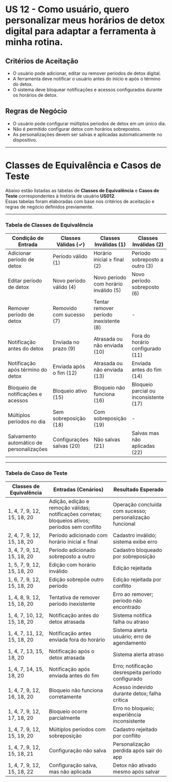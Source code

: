 # US 12 - Como usuário, quero personalizar meus horários de detox digital para adaptar a ferramenta à minha rotina.

## Critérios de Aceitação

- O usuário pode adicionar, editar ou remover períodos de detox digital.
- A ferramenta deve notificar o usuário antes do início e após o término do detox.
- O sistema deve bloquear notificações e acessos configurados durante os horários de detox.

## Regras de Negócio

- O usuário pode configurar múltiplos periodos de detox em um único dia.
- Não é permitido configurar detox com horários sobrepostos.
- As personalizações devem ser salvas e aplicadas automaticamente no dispositivo.

---
 # Classes de Equivalência e Casos de Teste

Abaixo estão listadas as tabelas de **Classes de Equivalência** e **Casos de Teste** correspondentes à história de usuário **US012**.  
Essas tabelas foram elaboradas com base nos critérios de aceitação e regras de negócio definidos previamente.

---

### Tabela de Classes de Equivalência


| Condição de Entrada                        | Classes Válidas (✓)        | Classes Inválidas (1)             | Classes Inválidas (2)                      |
|-------------------------------------------|-----------------------------|-----------------------------------|--------------------------------------------|
| Adicionar período de detox                | Período válido (1)          | Horário inicial ≥ final (2)       | Período sobreposto a outro (3)             |
| Editar período de detox                   | Novo período válido (4)     | Novo período com horário inválido (5) | Novo período sobreposto (6)         |
| Remover período de detox                  | Removido com sucesso (7)    | Tentar remover período inexistente (8) | -                                      |
| Notificação antes do detox                | Enviada no prazo (9)        | Atrasada ou não enviada (10)      | Fora do horário configurado (11)          |
| Notificação após término do detox         | Enviada após o fim (12)     | Atrasada ou não enviada (13)      | Enviada antes do fim (14)                 |
| Bloqueio de notificações e acessos        | Bloqueio ativo (15)         | Bloqueio não funciona (16)        | Bloqueio parcial ou inconsistente (17)    |
| Múltiplos períodos no dia                 | Sem sobreposição (18)       | Com sobreposição (19)             | -                                         |
| Salvamento automático de personalizações  | Configurações salvas (20)   | Não salvas (21)                   | Salvas mas não aplicadas (22)             |


---

### Tabela de Caso de Teste

| Classes de Equivalência           | Entradas (Cenários)                                                                                 | Resultado Esperado                                                     |
|----------------------------------|------------------------------------------------------------------------------------------------------|------------------------------------------------------------------------|
| 1, 4, 7, 9, 12, 15, 18, 20       | Adição, edição e remoção válidas; notificações corretas; bloqueios ativos; períodos sem conflito   | Operação concluída com sucesso; personalização funcional              |
| 2, 4, 7, 9, 12, 15, 18, 20       | Período adicionado com horário inicial ≥ final                                                      | Cadastro inválido; sistema exibe erro                                 |
| 3, 4, 7, 9, 12, 15, 18, 20       | Período adicionado sobreposto a outro                                                               | Cadastro bloqueado por sobreposição                                   |
| 1, 5, 7, 9, 12, 15, 18, 20       | Edição com horário inválido                                                                         | Edição rejeitada                                                      |
| 1, 6, 7, 9, 12, 15, 18, 20       | Edição sobrepõe outro período                                                                       | Edição rejeitada por conflito                                         |
| 1, 4, 8, 9, 12, 15, 18, 20       | Tentativa de remover período inexistente                                                            | Erro ao remover; período não encontrado                               |
| 1, 4, 7, 10, 12, 15, 18, 20      | Notificação antes do detox atrasada                                                                 | Sistema notifica falha ou atraso                                      |
| 1, 4, 7, 11, 12, 15, 18, 20      | Notificação antes enviada fora do horário                                                           | Sistema alerta usuário; erro de agendamento                           |
| 1, 4, 7, 13, 15, 18, 20          | Notificação após o detox atrasada                                                                   | Sistema alerta atraso                                                 |
| 1, 4, 7, 14, 15, 18, 20          | Notificação após enviada antes do fim                                                               | Erro; notificação desrespeita período configurado                     |
| 1, 4, 7, 9, 12, 16, 18, 20       | Bloqueio não funciona corretamente                                                                  | Acesso indevido durante detox; falha crítica                          |
| 1, 4, 7, 9, 12, 17, 18, 20       | Bloqueio ocorre parcialmente                                                                        | Erro no bloqueio; experiência inconsistente                           |
| 1, 4, 7, 9, 12, 15, 19, 20       | Múltiplos períodos com sobreposição                                                                 | Cadastro rejeitado por conflito                                       |
| 1, 4, 7, 9, 12, 15, 18, 21       | Configuração não salva                                                                              | Personalização perdida após sair do app                               |
| 1, 4, 7, 9, 12, 15, 18, 22       | Configuração salva, mas não aplicada                                                                | Detox não ativado mesmo após salvar                                   |
